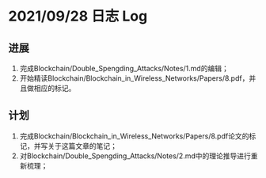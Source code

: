 # 2021/09/28 日志 Log

## 进展

1. 完成Blockchain/Double_Spengding_Attacks/Notes/1.md的编辑； 
2. 开始精读Blockchain/Blockchain_in_Wireless_Networks/Papers/8.pdf，并且做相应的标记。


## 计划

1. 完成Blockchain/Blockchain_in_Wireless_Networks/Papers/8.pdf论文的标记，并写关于这篇文章的笔记；
2. 对Blockchain/Double_Spengding_Attacks/Notes/2.md中的理论推导进行重新梳理；